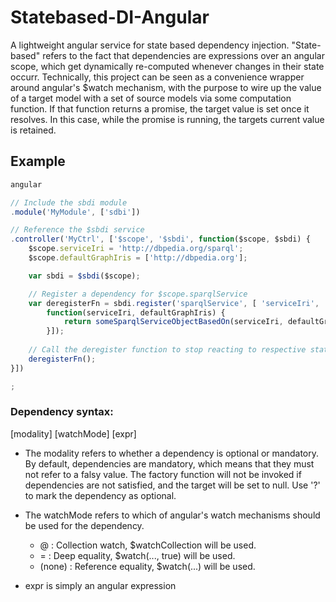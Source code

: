 # Statebased-DI-Angular

A lightweight angular service for state based dependency injection.
"State-based" refers to the fact that dependencies are expressions over an angular scope, which get dynamically re-computed whenever changes in their state occurr.
Technically, this project can be seen as a convenience wrapper around angular's $watch mechanism, with the purpose to wire up the value of a target model with a set of source models via some computation function.
If that function returns a promise, the target value is set once it resolves. In this case, while the promise is running, the targets current value is retained.

## Example
```js
angular

// Include the sbdi module
.module('MyModule', ['sdbi'])

// Reference the $sbdi service
.controller('MyCtrl', ['$scope', '$sbdi', function($scope, $sbdi) {
    $scope.serviceIri = 'http://dbpedia.org/sparql';
    $scope.defaultGraphIris = ['http://dbpedia.org'];

    var sbdi = $sbdi($scope);

    // Register a dependency for $scope.sparqlService
    var deregisterFn = sbdi.register('sparqlService', [ 'serviceIri', '?defaultGraphIris',
        function(serviceIri, defaultGraphIris) {
            return someSparqlServiceObjectBasedOn(serviceIri, defaultGraphIris);
        }]);
        
    // Call the deregister function to stop reacting to respective state changes of the dependencies
    deregisterFn();
}])

;
```

### Dependency syntax:
[modality] [watchMode] [expr]

* The modality refers to whether a dependency is optional or mandatory. By default, dependencies are mandatory, which means that they must not refer to a falsy value. The factory function will not be invoked if dependencies are not satisfied, and the target will be set to null. Use '?' to mark the dependency as optional.
* The watchMode refers to which of angular's watch mechanisms should be used for the dependency.

   * @ : Collection watch, $watchCollection will be used.
   * = : Deep equality, $watch(..., true) will be used.
   * (none) : Reference equality, $watch(...) will be used.

* expr is simply an angular expression

